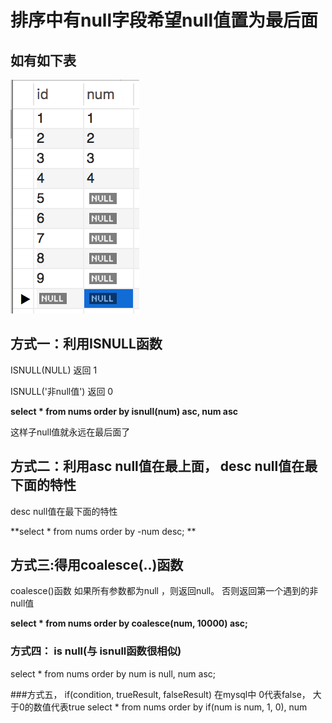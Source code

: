 # 排序中有null字段希望null值置为最后面

## 如有如下表

![](/assets/import-2017-08-01-02.png)

## 方式一：利用ISNULL函数

ISNULL\(NULL\)       返回 1

ISNULL\('非null值'\) 返回 0

**select \* from nums order by isnull\(num\) asc, num asc**

这样子null值就永远在最后面了

## 方式二：利用asc null值在最上面， desc null值在最下面的特性

desc null值在最下面的特性

**select \* from nums order by -num desc; **

## 方式三:得用coalesce\(..\)函数

coalesce\(\)函数  如果所有参数都为null ，则返回null。 否则返回第一个遇到的非null值

**select \* from nums order by coalesce\(num, 10000\) asc;**



### 方式四： is null\(与 isnull函数很相似\)

select \* from nums order by num is null, num asc;

###方式五， if(condition, trueResult, falseResult)
在mysql中 0代表false， 大于0的数值代表true
select * from nums order by if(num is num, 1, 0), num



